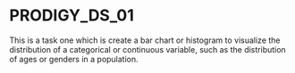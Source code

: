 # PRODIGY_DS_01
This is a  task one which is create a bar chart or histogram to visualize the distribution of a categorical or continuous variable, such as the distribution of ages or genders in a population.
